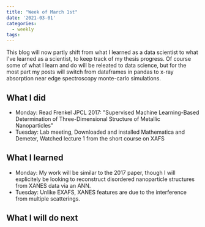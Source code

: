 ```yaml
---
title: "Week of March 1st"
date: '2021-03-01'
categories:
  - weekly
tags:
---
```


This blog will now partly shift from what I learned as a data scientist to what I've learned as a scientist, to keep track of my thesis progress. Of course some of what I learn and do will be releated to data science, but for the most part my posts will switch from dataframes in pandas to x-ray absorption near edge spectroscopy monte-carlo simulations.

## What I did
- Monday: Read Frenkel JPCL 2017: "Supervised Machine Learning-Based Determination of
Three-Dimensional Structure of Metallic Nanoparticles"
- Tuesday: Lab meeting, Downloaded and installed Mathematica and Demeter, Watched lecture 1 from the short course on XAFS

## What I learned
- Monday: My work will be similar to the 2017 paper, though I will explicitely be looking to reconstruct disordered nanoparticle structures from XANES data via an ANN.
- Tuesday: Unlike EXAFS, XANES features are due to the interference from multiple scatterings.

## What I will do next